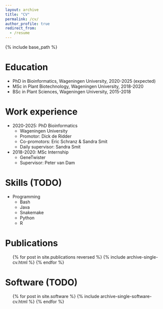 ```yaml
---
layout: archive
title: "CV"
permalink: /cv/
author_profile: true
redirect_from:
  - /resume
---
```


{% include base_path %}

Education
======
* PhD in Bioinformatics, Wageningen University, 2020-2025 (expected)
* MSc in Plant Biotechnology, Wageningen University, 2018-2020
* BSc in Plant Sciences, Wageningen University, 2015-2018

Work experience
======
* 2020-2025: PhD Bioinformatics
  * Wageningen University
  * Promotor: Dick de Ridder
  * Co-promotors: Eric Schranz & Sandra Smit
  * Daily supervisor: Sandra Smit
* 2018-2020: MSc Internship
  * GeneTwister
  * Supervisor: Peter van Dam
  
Skills (TODO)
======
* Programming
  * Bash
  * Java
  * Snakemake
  * Python
  * R

Publications
======
  <ul>{% for post in site.publications reversed %}
    {% include archive-single-cv.html %}
  {% endfor %}</ul>
  
Software (TODO)
======
  <ul>{% for post in site.software %}
    {% include archive-single-software-cv.html %}
  {% endfor %}</ul>
